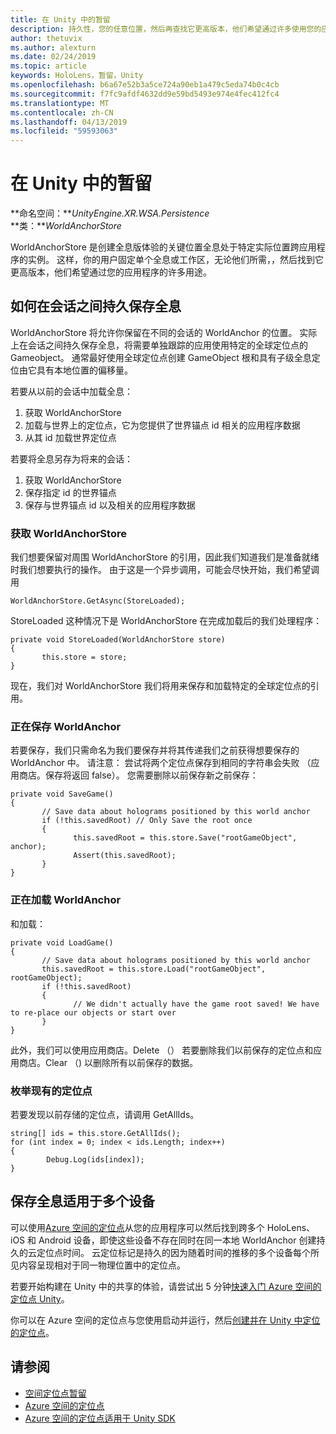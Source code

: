 ```yaml
---
title: 在 Unity 中的暂留
description: 持久性，您的任意位置，然后再查找它更高版本，他们希望通过许多使用您的应用程序的固定单个全息或工作区的用户。
author: thetuvix
ms.author: alexturn
ms.date: 02/24/2019
ms.topic: article
keywords: HoloLens，暂留，Unity
ms.openlocfilehash: b6a67e52b3a5ce724a90eb1a479c5eda74b0c4cb
ms.sourcegitcommit: f7fc9afdf4632dd9e59bd5493e974e4fec412fc4
ms.translationtype: MT
ms.contentlocale: zh-CN
ms.lasthandoff: 04/13/2019
ms.locfileid: "59593063"
---
```

# <a name="persistence-in-unity"></a>在 Unity 中的暂留

**命名空间：***UnityEngine.XR.WSA.Persistence*<br>
**类：***WorldAnchorStore*

WorldAnchorStore 是创建全息版体验的关键位置全息处于特定实际位置跨应用程序的实例。 这样，你的用户固定单个全息或工作区，无论他们所需，，然后找到它更高版本，他们希望通过您的应用程序的许多用途。

## <a name="how-to-persist-holograms-across-sessions"></a>如何在会话之间持久保存全息

WorldAnchorStore 将允许你保留在不同的会话的 WorldAnchor 的位置。 实际上在会话之间持久保存全息，将需要单独跟踪的应用使用特定的全球定位点的 Gameobject。 通常最好使用全球定位点创建 GameObject 根和具有子级全息定位由它具有本地位置的偏移量。

若要从以前的会话中加载全息：
1. 获取 WorldAnchorStore
2. 加载与世界上的定位点，它为您提供了世界锚点 id 相关的应用程序数据
3. 从其 id 加载世界定位点

若要将全息另存为将来的会话：
1. 获取 WorldAnchorStore
2. 保存指定 id 的世界锚点
3. 保存与世界锚点 id 以及相关的应用程序数据

### <a name="getting-the-worldanchorstore"></a>获取 WorldAnchorStore

我们想要保留对周围 WorldAnchorStore 的引用，因此我们知道我们是准备就绪时我们想要执行的操作。 由于这是一个异步调用，可能会尽快开始，我们希望调用

```
WorldAnchorStore.GetAsync(StoreLoaded);
```

StoreLoaded 这种情况下是 WorldAnchorStore 在完成加载后的我们处理程序：

```
private void StoreLoaded(WorldAnchorStore store)
{
       this.store = store;
}
```

现在，我们对 WorldAnchorStore 我们将用来保存和加载特定的全球定位点的引用。

### <a name="saving-a-worldanchor"></a>正在保存 WorldAnchor

若要保存，我们只需命名为我们要保存并将其传递我们之前获得想要保存的 WorldAnchor 中。 请注意： 尝试将两个定位点保存到相同的字符串会失败 （应用商店。保存将返回 false）。 您需要删除以前保存新之前保存：

```
private void SaveGame()
{
       // Save data about holograms positioned by this world anchor
       if (!this.savedRoot) // Only Save the root once
       {
              this.savedRoot = this.store.Save("rootGameObject", anchor);
              Assert(this.savedRoot);
       }
}
```

### <a name="loading-a-worldanchor"></a>正在加载 WorldAnchor

和加载：

```
private void LoadGame()
{
       // Save data about holograms positioned by this world anchor
       this.savedRoot = this.store.Load("rootGameObject", rootGameObject);
       if (!this.savedRoot)
       {
              // We didn't actually have the game root saved! We have to re-place our objects or start over
       }
}
```

此外，我们可以使用应用商店。Delete （） 若要删除我们以前保存的定位点和应用商店。Clear （) 以删除所有以前保存的数据。

### <a name="enumerating-existing-anchors"></a>枚举现有的定位点

若要发现以前存储的定位点，请调用 GetAllIds。

```
string[] ids = this.store.GetAllIds();
for (int index = 0; index < ids.Length; index++)
{
        Debug.Log(ids[index]);
}
```

## <a name="persisting-holograms-for-multiple-devices"></a>保存全息适用于多个设备

可以使用<a href="https://docs.microsoft.com/azure/spatial-anchors/overview" target="_blank">Azure 空间的定位点</a>从您的应用程序可以然后找到跨多个 HoloLens、 iOS 和 Android 设备，即使这些设备不存在同时在同一本地 WorldAnchor 创建持久的云定位点时间。  云定位标记是持久的因为随着时间的推移的多个设备每个所见内容呈现相对于同一物理位置中的定位点。

若要开始构建在 Unity 中的共享的体验，请尝试出 5 分钟<a href="https://docs.microsoft.com/azure/spatial-anchors/unity-overview" target="_blank">快速入门 Azure 空间的定位点 Unity</a>。

你可以在 Azure 空间的定位点与您使用启动并运行，然后<a href="https://docs.microsoft.com/azure/spatial-anchors/concepts/create-locate-anchors-unity" target="_blank">创建并在 Unity 中定位的定位点</a>。

## <a name="see-also"></a>请参阅
* [空间定位点暂留](coordinate-systems.md#spatial-anchor-persistence)
* <a href="https://docs.microsoft.com/azure/spatial-anchors" target="_blank">Azure 空间的定位点</a>
* <a href="https://docs.microsoft.com/dotnet/api/Microsoft.Azure.SpatialAnchors" target="_blank">Azure 空间的定位点适用于 Unity SDK</a>
